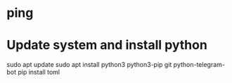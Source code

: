 # ping
# Update system and install python
  sudo apt update
  sudo apt install python3 python3-pip git python-telegram-bot
  pip install toml
